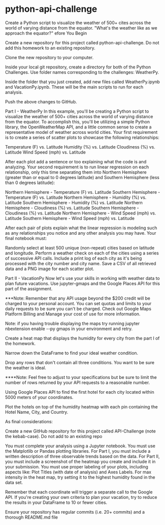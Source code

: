 # python-api-challenge
Create a Python script to visualize the weather of 500+ cites across the world of varying distance from the equator.
"What's the weather like as we approach the equator?"
efore You Begin


Create a new repository for this project called python-api-challenge. Do not add this homework to an existing repository.


Clone the new repository to your computer.


Inside your local git repository, create a directory for both of the  Python Challenges. Use folder names corresponding to the challenges: WeatherPy.


Inside the folder that you just created, add new files called WeatherPy.ipynb and VacationPy.ipynb. These will be the main scripts to run for each analysis.


Push the above changes to GitHub.



Part I - WeatherPy
In this example, you'll be creating a Python script to visualize the weather of 500+ cities across the world of varying distance from the equator. To accomplish this, you'll be utilizing a simple Python library, the OpenWeatherMap API, and a little common sense to create a representative model of weather across world cities.
Your first requirement is to create a series of scatter plots to showcase the following relationships:

Temperature (F) vs. Latitude
Humidity (%) vs. Latitude
Cloudiness (%) vs. Latitude
Wind Speed (mph) vs. Latitude

After each plot add a sentence or too explaining what the code is and analyzing.
Your second requirement is to run linear regression on each relationship, only this time separating them into Northern Hemisphere (greater than or equal to 0 degrees latitude) and Southern Hemisphere (less than 0 degrees latitude):

Northern Hemisphere - Temperature (F) vs. Latitude
Southern Hemisphere - Temperature (F) vs. Latitude
Northern Hemisphere - Humidity (%) vs. Latitude
Southern Hemisphere - Humidity (%) vs. Latitude
Northern Hemisphere - Cloudiness (%) vs. Latitude
Southern Hemisphere - Cloudiness (%) vs. Latitude
Northern Hemisphere - Wind Speed (mph) vs. Latitude
Southern Hemisphere - Wind Speed (mph) vs. Latitude

After each pair of plots explain what the linear regression is modeling such as any relationships you notice and any other analysis you may have.
Your final notebook must:

Randomly select at least 500 unique (non-repeat) cities based on latitude and longitude.
Perform a weather check on each of the cities using a series of successive API calls.
Include a print log of each city as it's being processed with the city number and city name.
Save a CSV of all retrieved data and a PNG image for each scatter plot.


Part II - VacationPy
Now let's use your skills in working with weather data to plan future vacations. Use jupyter-gmaps and the Google Places API for this part of the assignment.


***Note: Remember that any API usage beyond the $200 credit will be charged to your personal account. You can set quotas and limits to your daily requests to be sure you can't be charged. Check out Google Maps Platform Billing and Manage your cost of use for more information.


Note: if you having trouble displaying the maps try running jupyter nbextension enable --py gmaps in your environment and retry.


Create a heat map that displays the humidity for every city from the part I of the homework.

Narrow down the DataFrame to find your ideal weather condition. 

Drop any rows that don't contain all three conditions. You want to be sure the weather is ideal.


****Note: Feel free to adjust to your specifications but be sure to limit the number of rows returned by your API requests to a reasonable number.

Using Google Places API to find the first hotel for each city located within 5000 meters of your coordinates.

Plot the hotels on top of the humidity heatmap with each pin containing the Hotel Name, City, and Country.

As final considerations:

Create a new GitHub repository for this project called API-Challenge (note the kebab-case). Do not add to an existing repo

You must complete your analysis using a Jupyter notebook.
You must use the Matplotlib or Pandas plotting libraries.
For Part I, you must include a written description of three observable trends based on the data.
For Part II, you must include a screenshot of the heatmap you create and include it in your submission.
You must use proper labeling of your plots, including aspects like: Plot Titles (with date of analysis) and Axes Labels.
For max intensity in the heat map, try setting it to the highest humidity found in the data set.

Remember that each coordinate will trigger a separate call to the Google API. If you're creating your own criteria to plan your vacation, try to reduce the results in your DataFrame to 10 or fewer cities.

Ensure your repository has regular commits (i.e. 20+ commits) and a thorough README.md file
